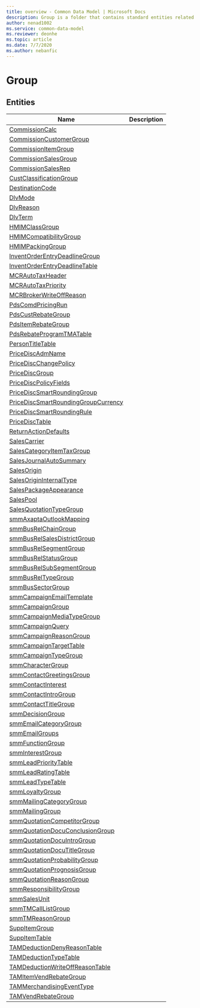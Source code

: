 ```yaml
---
title: overview - Common Data Model | Microsoft Docs
description: Group is a folder that contains standard entities related to the Common Data Model.
author: nenad1002
ms.service: common-data-model
ms.reviewer: deonhe
ms.topic: article
ms.date: 7/7/2020
ms.author: nebanfic
---
```


# Group


## Entities

|Name|Description|
|---|---|
|[CommissionCalc](CommissionCalc.md)||
|[CommissionCustomerGroup](CommissionCustomerGroup.md)||
|[CommissionItemGroup](CommissionItemGroup.md)||
|[CommissionSalesGroup](CommissionSalesGroup.md)||
|[CommissionSalesRep](CommissionSalesRep.md)||
|[CustClassificationGroup](CustClassificationGroup.md)||
|[DestinationCode](DestinationCode.md)||
|[DlvMode](DlvMode.md)||
|[DlvReason](DlvReason.md)||
|[DlvTerm](DlvTerm.md)||
|[HMIMClassGroup](HMIMClassGroup.md)||
|[HMIMCompatibilityGroup](HMIMCompatibilityGroup.md)||
|[HMIMPackingGroup](HMIMPackingGroup.md)||
|[InventOrderEntryDeadlineGroup](InventOrderEntryDeadlineGroup.md)||
|[InventOrderEntryDeadlineTable](InventOrderEntryDeadlineTable.md)||
|[MCRAutoTaxHeader](MCRAutoTaxHeader.md)||
|[MCRAutoTaxPriority](MCRAutoTaxPriority.md)||
|[MCRBrokerWriteOffReason](MCRBrokerWriteOffReason.md)||
|[PdsComdPricingRun](PdsComdPricingRun.md)||
|[PdsCustRebateGroup](PdsCustRebateGroup.md)||
|[PdsItemRebateGroup](PdsItemRebateGroup.md)||
|[PdsRebateProgramTMATable](PdsRebateProgramTMATable.md)||
|[PersonTitleTable](PersonTitleTable.md)||
|[PriceDiscAdmName](PriceDiscAdmName.md)||
|[PriceDiscChangePolicy](PriceDiscChangePolicy.md)||
|[PriceDiscGroup](PriceDiscGroup.md)||
|[PriceDiscPolicyFields](PriceDiscPolicyFields.md)||
|[PriceDiscSmartRoundingGroup](PriceDiscSmartRoundingGroup.md)||
|[PriceDiscSmartRoundingGroupCurrency](PriceDiscSmartRoundingGroupCurrency.md)||
|[PriceDiscSmartRoundingRule](PriceDiscSmartRoundingRule.md)||
|[PriceDiscTable](PriceDiscTable.md)||
|[ReturnActionDefaults](ReturnActionDefaults.md)||
|[SalesCarrier](SalesCarrier.md)||
|[SalesCategoryItemTaxGroup](SalesCategoryItemTaxGroup.md)||
|[SalesJournalAutoSummary](SalesJournalAutoSummary.md)||
|[SalesOrigin](SalesOrigin.md)||
|[SalesOriginInternalType](SalesOriginInternalType.md)||
|[SalesPackageAppearance](SalesPackageAppearance.md)||
|[SalesPool](SalesPool.md)||
|[SalesQuotationTypeGroup](SalesQuotationTypeGroup.md)||
|[smmAxaptaOutlookMapping](smmAxaptaOutlookMapping.md)||
|[smmBusRelChainGroup](smmBusRelChainGroup.md)||
|[smmBusRelSalesDistrictGroup](smmBusRelSalesDistrictGroup.md)||
|[smmBusRelSegmentGroup](smmBusRelSegmentGroup.md)||
|[smmBusRelStatusGroup](smmBusRelStatusGroup.md)||
|[smmBusRelSubSegmentGroup](smmBusRelSubSegmentGroup.md)||
|[smmBusRelTypeGroup](smmBusRelTypeGroup.md)||
|[smmBusSectorGroup](smmBusSectorGroup.md)||
|[smmCampaignEmailTemplate](smmCampaignEmailTemplate.md)||
|[smmCampaignGroup](smmCampaignGroup.md)||
|[smmCampaignMediaTypeGroup](smmCampaignMediaTypeGroup.md)||
|[smmCampaignQuery](smmCampaignQuery.md)||
|[smmCampaignReasonGroup](smmCampaignReasonGroup.md)||
|[smmCampaignTargetTable](smmCampaignTargetTable.md)||
|[smmCampaignTypeGroup](smmCampaignTypeGroup.md)||
|[smmCharacterGroup](smmCharacterGroup.md)||
|[smmContactGreetingsGroup](smmContactGreetingsGroup.md)||
|[smmContactInterest](smmContactInterest.md)||
|[smmContactIntroGroup](smmContactIntroGroup.md)||
|[smmContactTitleGroup](smmContactTitleGroup.md)||
|[smmDecisionGroup](smmDecisionGroup.md)||
|[smmEmailCategoryGroup](smmEmailCategoryGroup.md)||
|[smmEmailGroups](smmEmailGroups.md)||
|[smmFunctionGroup](smmFunctionGroup.md)||
|[smmInterestGroup](smmInterestGroup.md)||
|[smmLeadPriorityTable](smmLeadPriorityTable.md)||
|[smmLeadRatingTable](smmLeadRatingTable.md)||
|[smmLeadTypeTable](smmLeadTypeTable.md)||
|[smmLoyaltyGroup](smmLoyaltyGroup.md)||
|[smmMailingCategoryGroup](smmMailingCategoryGroup.md)||
|[smmMailingGroup](smmMailingGroup.md)||
|[smmQuotationCompetitorGroup](smmQuotationCompetitorGroup.md)||
|[smmQuotationDocuConclusionGroup](smmQuotationDocuConclusionGroup.md)||
|[smmQuotationDocuIntroGroup](smmQuotationDocuIntroGroup.md)||
|[smmQuotationDocuTitleGroup](smmQuotationDocuTitleGroup.md)||
|[smmQuotationProbabilityGroup](smmQuotationProbabilityGroup.md)||
|[smmQuotationPrognosisGroup](smmQuotationPrognosisGroup.md)||
|[smmQuotationReasonGroup](smmQuotationReasonGroup.md)||
|[smmResponsibilityGroup](smmResponsibilityGroup.md)||
|[smmSalesUnit](smmSalesUnit.md)||
|[smmTMCallListGroup](smmTMCallListGroup.md)||
|[smmTMReasonGroup](smmTMReasonGroup.md)||
|[SuppItemGroup](SuppItemGroup.md)||
|[SuppItemTable](SuppItemTable.md)||
|[TAMDeductionDenyReasonTable](TAMDeductionDenyReasonTable.md)||
|[TAMDeductionTypeTable](TAMDeductionTypeTable.md)||
|[TAMDeductionWriteOffReasonTable](TAMDeductionWriteOffReasonTable.md)||
|[TAMItemVendRebateGroup](TAMItemVendRebateGroup.md)||
|[TAMMerchandisingEventType](TAMMerchandisingEventType.md)||
|[TAMVendRebateGroup](TAMVendRebateGroup.md)||

